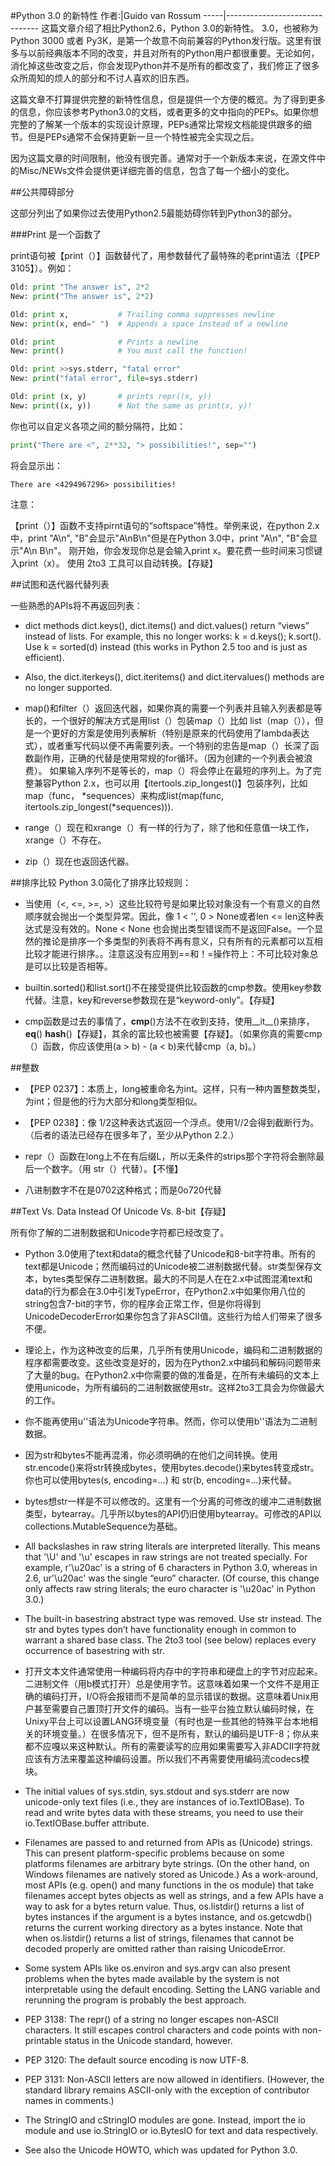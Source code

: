 #Python 3.0 的新特性
作者:|Guido van Rossum
-----|-------------------------------
这篇文章介绍了相比Python2.6，Python 3.0的新特性。 3.0，也被称为 Python 3000 或者 Py3K，是第一个故意不向前兼容的Python发行版。这里有很多与以前经典版本不同的改变，并且对所有的Python用户都很重要。无论如何，消化掉这些改变之后，你会发现Python并不是所有的都改变了，我们修正了很多众所周知的烦人的部分和不讨人喜欢的旧东西。

这篇文章不打算提供完整的新特性信息，但是提供一个方便的概览。为了得到更多的信息，你应该参考Python3.0的文档，或者更多的文中指向的PEPs。如果你想完整的了解某一个版本的实现设计原理，PEPs通常比常规文档能提供跟多的细节。但是PEPs通常不会保持更新一旦一个特性被完全实现之后。

因为这篇文章的时间限制，他没有很完善。通常对于一个新版本来说，在源文件中的Misc/NEWs文件会提供更详细完善的信息，包含了每一个细小的变化。

##公共障碍部分

这部分列出了如果你过去使用Python2.5最能妨碍你转到Python3的部分。

###Print 是一个函数了

print语句被【print（）】函数替代了，用参数替代了最特殊的老print语法（【PEP 3105】）。例如：
```python
Old: print "The answer is", 2*2
New: print("The answer is", 2*2)

Old: print x,           # Trailing comma suppresses newline
New: print(x, end=" ")  # Appends a space instead of a newline

Old: print              # Prints a newline
New: print()            # You must call the function!

Old: print >>sys.stderr, "fatal error"
New: print("fatal error", file=sys.stderr)

Old: print (x, y)       # prints repr((x, y))
New: print((x, y))      # Not the same as print(x, y)!
```
你也可以自定义各项之间的额分隔符，比如：
```python
print("There are <", 2**32, "> possibilities!", sep="")
```
将会显示出：
```
There are <4294967296> possibilities!
```
注意：

【print（）】函数不支持pirnt语句的“softspace”特性。举例来说，在python 2.x中，print "A\n", "B"会显示"A\nB\n"但是在Python 3.0中，print "A\n", "B"会显示"A\n B\n"。
刚开始，你会发现你总是会输入print x。要花费一些时间来习惯键入print（x）。
使用 2to3 工具可以自动转换。【存疑】

##试图和迭代器代替列表

一些熟悉的APIs将不再返回列表：
- dict methods dict.keys(), dict.items() and dict.values() return “views” instead of lists. For example, this no longer works: k = d.keys(); k.sort(). Use k = sorted(d) instead (this works in Python 2.5 too and is just as efficient).
- Also, the dict.iterkeys(), dict.iteritems() and dict.itervalues() methods are no longer supported.
- map()和filter（）返回迭代器，如果你真的需要一个列表并且输入列表都是等长的，一个很好的解决方式是用list（）包装map（）比如 list（map（）），但是一个更好的方案是使用列表解析（特别是原来的代码使用了lambda表达式），或者重写代码以便不再需要列表。一个特别的忠告是map（）长深了函数副作用，正确的代替是使用常规的for循环。（因为创建的一个列表会被浪费）。
如果输入序列不是等长的，map（）将会停止在最短的序列上。为了完整兼容Python 2.x，也可以用【itertools.zip_longest()】包装序列，比如map（func， *sequences）来构成list(map(func, itertools.zip_longest(*sequences))).

- range（）现在和xrange（）有一样的行为了，除了他和任意值一块工作，xrange（）不存在。

- zip（）现在也返回迭代器。

##排序比较
Python 3.0简化了排序比较规则：
- 当使用（<, <=, >=, >）这些比较符号是如果比较对象没有一个有意义的自然顺序就会抛出一个类型异常。因此，像 1 < '', 0 > None或者len <= len这种表达式是没有效的。None < None 也会抛出类型错误而不是返回False。一个显然的推论是排序一个多类型的列表将不再有意义，只有所有的元素都可以互相比较才能进行排序。。注意这没有应用到==和！=操作符上：不可比较对象总是可以比较是否相等。

- builtin.sorted()和list.sort()不在接受提供比较函数的cmp参数。使用key参数代替。注意，key和reverse参数现在是“keyword-only”。【存疑】

- cmp函数是过去的事情了，__cmp__()方法不在收到支持，使用__it__()来排序，__eq__() __hash__()【存疑】，其余的富比较也被需要【存疑】。（如果你真的需要cmp（）函数，你应该使用(a > b) - (a < b)来代替cmp（a, b)。）

##整数
- 【PEP 0237】：本质上，long被重命名为int。这样，只有一种内置整数类型，为int；但是他的行为大部分和long类型相似。

- 【PEP 0238】：像 1/2这种表达式返回一个浮点。使用1//2会得到截断行为。（后者的语法已经存在很多年了，至少从Python 2.2.）

- repr（）函数在long上不在有后缀L，所以无条件的strips那个字符将会删除最后一个数字。（用 str（）代替）。【不懂】

- 八进制数字不在是0702这种格式；而是0o720代替

##Text Vs. Data Instead Of Unicode Vs. 8-bit【存疑】

所有你了解的二进制数据和Unicode字符都已经改变了。

- Python 3.0使用了text和data的概念代替了Unicode和8-bit字符串。所有的text都是Unicode；然而编码过的Unicode被二进制数据代替。str类型保存文本，bytes类型保存二进制数据。最大的不同是人在在2.x中试图混淆text和data的行为都会在3.0中引发TypeError，在Python2.x中如果你用八位的string包含7-bit的字节，你的程序会正常工作，但是你将得到UnicodeDecoderError如果你包含了非ASCII值。这些行为给人们带来了很多不便。

- 理论上，作为这种改变的后果，几乎所有使用Unicode，编码和二进制数据的程序都需要改变。这些改变是好的，因为在Python2.x中编码和解码问题带来了大量的bug。在Python2.x中你需要的做的准备是，在所有未编码的文本上使用unicode，为所有编码的二进制数据使用str。这样2to3工具会为你做最大的工作。

- 你不能再使用u''语法为Unicode字符串。然而，你可以使用b''语法为二进制数据。

- 因为str和bytes不能再混淆，你必须明确的在他们之间转换。使用str.encode()来将str转换成bytes，使用bytes.decode()来bytes转变成str。你也可以使用bytes(s, encoding=...) 和 str(b, encoding=...)来代替。

- bytes想str一样是不可以修改的。这里有一个分离的可修改的缓冲二进制数据类型，bytearray。几乎所以bytes的API仍旧使用bytearray。可修改的API以collections.MutableSequence为基础。

- All backslashes in raw string literals are interpreted literally. This means that '\U' and '\u' escapes in raw strings are not treated specially. For example, r'\u20ac' is a string of 6 characters in Python 3.0, whereas in 2.6, ur'\u20ac' was the single “euro” character. (Of course, this change only affects raw string literals; the euro character is '\u20ac' in Python 3.0.)

- The built-in basestring abstract type was removed. Use str instead. The str and bytes types don’t have functionality enough in common to warrant a shared base class. The 2to3 tool (see below) replaces every occurrence of basestring with str.

- 打开文本文件通常使用一种编码将内存中的字符串和硬盘上的字节对应起来。二进制文件（用b模式打开）总是使用字节。这意味着如果一个文件不是用正确的编码打开，I/O将会报错而不是简单的显示错误的数据。这意味着Unix用户甚至需要自己置顶打开文件的编码。当有一些平台独立默认编码时候，在Unixy平台上可以设置LANG环境变量（有时也是一些其他的特殊平台本地相关的环境变量。）在很多情况下，但不是所有，默认的编码是UTF-8；你从来都不应嘎以来这种默认。所有的需要读写的应用如果需要写入非ADCII字符就应该有方法来覆盖这种编码设置。所以我们不再需要使用编码流codecs模块。

- The initial values of sys.stdin, sys.stdout and sys.stderr are now unicode-only text files (i.e., they are instances of io.TextIOBase). To read and write bytes data with these streams, you need to use their io.TextIOBase.buffer attribute.

- Filenames are passed to and returned from APIs as (Unicode) strings. This can present platform-specific problems because on some platforms filenames are arbitrary byte strings. (On the other hand, on Windows filenames are natively stored as Unicode.) As a work-around, most APIs (e.g. open() and many functions in the os module) that take filenames accept bytes objects as well as strings, and a few APIs have a way to ask for a bytes return value. Thus, os.listdir() returns a list of bytes instances if the argument is a bytes instance, and os.getcwdb() returns the current working directory as a bytes instance. Note that when os.listdir() returns a list of strings, filenames that cannot be decoded properly are omitted rather than raising UnicodeError.

- Some system APIs like os.environ and sys.argv can also present problems when the bytes made available by the system is not interpretable using the default encoding. Setting the LANG variable and rerunning the program is probably the best approach.

- PEP 3138: The repr() of a string no longer escapes non-ASCII characters. It still escapes control characters and code points with non-printable status in the Unicode standard, however.
- PEP 3120: The default source encoding is now UTF-8.
- PEP 3131: Non-ASCII letters are now allowed in identifiers. (However, the standard library remains ASCII-only with the exception of contributor names in comments.)
- The StringIO and cStringIO modules are gone. Instead, import the io module and use io.StringIO or io.BytesIO for text and data respectively.
- See also the Unicode HOWTO, which was updated for Python 3.0.
